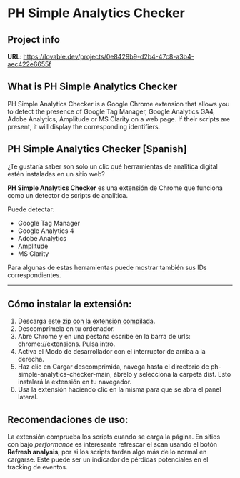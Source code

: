 # PH Simple Analytics Checker

## Project info

**URL**: https://lovable.dev/projects/0e8429b9-d2b4-47c8-a3b4-aec422e6655f

## What is PH Simple Analytics Checker

PH Simple Analytics Checker is a Google Chrome extension that allows you to detect the presence of Google Tag Manager, Google Analytics GA4, Adobe Analytics, Amplitude or MS Clarity on a web page. If their scripts are present, it will display the corresponding identifiers.

## PH Simple Analytics Checker [Spanish]

¿Te gustaría saber son solo un clic qué herramientas de analítica digital estén instaladas en un sitio web?

**PH Simple Analytics Checker** es una extensión de Chrome que funciona como un detector de scripts de analítica.

Puede detectar:

- Google Tag Manager
- Google Analytics 4
- Adobe Analytics
- Amplitude
- MS Clarity

Para algunas de estas herramientas puede mostrar también sus IDs correspondientes.

---

## Cómo instalar la extensión:

1. Descarga [este zip con la extensión compilada](https://drive.google.com/drive/folders/1fk-9UdtUnOGosQL2fHUsKBGJT5fv7AL5?usp=sharing).
2. Descomprímela en tu ordenador.
3. Abre Chrome y en una pestaña escribe en la barra de urls: chrome://extensions. Pulsa intro.
4. Activa el Modo de desarrollador con el interruptor de arriba a la derecha.
5. Haz clic en Cargar descomprimida, navega hasta el directorio de ph-simple-analytics-checker-main, ábrelo y selecciona la carpeta dist. Esto instalará la extensión en tu navegador.
6. Usa la extensión haciendo clic en la misma para que se abra el panel lateral.

## Recomendaciones de uso:

La extensión comprueba los scripts cuando se carga la página. En sitios con bajo *performance* es interesante refrescar el scan usando el botón **Refresh analysis**, por si los scripts tardan algo más de lo normal en cargarse. Este puede ser un indicador de pérdidas potenciales en el tracking de eventos.
